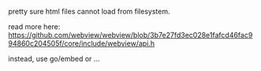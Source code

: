 
pretty sure
html files cannot load from filesystem.

read more here:
<https://github.com/webview/webview/blob/3b7e27fd3ec028e1fafcd46fac994860c204505f/core/include/webview/api.h>

instead, use go/embed or ...

